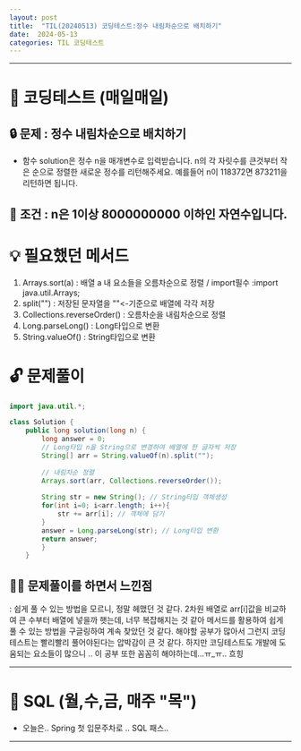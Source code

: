 ```yaml
---
layout: post
title:  "TIL(20240513) 코딩테스트:정수 내림차순으로 배치하기"
date:  2024-05-13 
categories: TIL 코딩테스트
---
```





---------------------------------------------------------------------

# 📌 코딩테스트 (매일매일)


## 🔒 문제 : 정수 내림차순으로 배치하기
- 함수 solution은 정수 n을 매개변수로 입력받습니다. n의 각 자릿수를 큰것부터 작은 순으로 정렬한 새로운 정수를 리턴해주세요. 예를들어 n이 118372면 873211을 리턴하면 됩니다.

## 🚫 조건 : n은 1이상 8000000000 이하인 자연수입니다.


# 💡 필요했던 메서드
1. Arrays.sort(a) : 배열 a 내 요소들을 오름차순으로 정렬 / import필수 :import java.util.Arrays;
2. split("") : 저장된 문자열을 ""<-기준으로 배열에 각각 저장
3. Collections.reverseOrder() : 오름차순을 내림차순으로 정렬
4. Long.parseLong() : Long타입으로 변환
5. String.valueOf() : String타입으로 변환

# 🔓 문제풀이

```java
import java.util.*;

class Solution {
    public long solution(long n) {
        long answer = 0;
        // Long타입 n을 String으로 변경하여 배열에 한 글자씩 저장
        String[] arr = String.valueOf(n).split("");
        
        // 내림차순 정렬
        Arrays.sort(arr, Collections.reverseOrder());
        
        String str = new String(); // String타입 객체생성
        for(int i=0; i<arr.length; i++){ 
            str += arr[i]; // 객체에 담기
        }
        answer = Long.parseLong(str); // Long타입 변환
        return answer;
        }
    }
```

## 🤷‍♀️ 문제풀이를 하면서 느낀점
: 쉽게 풀 수 있는 방법을 모르니, 정말 헤맸던 것 같다.
2차원 배열로 arr[i]값을 비교하여 큰 수부터 배열에 넣을까 햇는데,
너무 복잡해지는 것 같아 메서드를 활용하여 쉽게 풀 수 있는 방법을 구글링하여 계속 찾았던 것 같다.
해야할 공부가 많아서 그런지 코딩테스트는 빨리빨리 풀어야된다는 압박감이 큰 것 같다.
하지만 코딩테스트도 개발에 도움되는 요소들이 많으니 .. 이 공부 또한 꼼꼼히 해야하는데...ㅠ_ㅠ.. 흐힝

---------------------------------------------------

# 📌 SQL (월,수,금, 매주 "목")

- 오늘은.. Spring 첫 입문주차로 .. SQL 패스..

----------------------------------------------------------